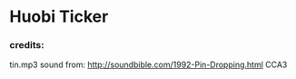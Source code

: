 # Huobi Ticker


### credits:

tin.mp3 sound from: http://soundbible.com/1992-Pin-Dropping.html CCA3